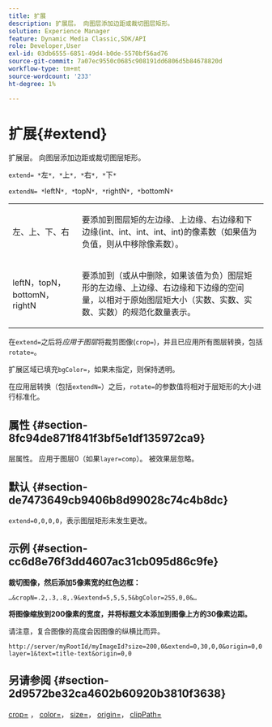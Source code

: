 ```yaml
---
title: 扩展
description: 扩展层。 向图层添加边距或裁切图层矩形。
solution: Experience Manager
feature: Dynamic Media Classic,SDK/API
role: Developer,User
exl-id: 03db6555-6851-49d4-b0de-5570bf56ad76
source-git-commit: 7a07ec9550c0685c908191dd6806d5b84678820d
workflow-type: tm+mt
source-wordcount: '233'
ht-degree: 1%

---
```


# 扩展{#extend}

扩展层。 向图层添加边距或裁切图层矩形。

`extend= *`左`*, *`上`*, *`右`*, *`下`*`

`extendN= *`leftN`*, *`topN`*, *`rightN`*, *`bottomN`*`

<table id="simpletable_1DCCD469712B423C8154630127DC5F54"> 
 <tr class="strow"> 
  <td class="stentry"> <p><span class="codeph"> <span class="varname">左、上、下、右</span></span> </p></td> 
  <td class="stentry"> <p>要添加到图层矩的左边缘、上边缘、右边缘和下边缘(int、int、int、int、int)的像素数（如果值为负值，则从中移除像素数）。 </p></td> 
 </tr> 
 <tr class="strow"> 
  <td class="stentry"> <p><span class="codeph"> <span class="varname"> leftN，topN，bottomN，rightN</span></span> </p></td> 
  <td class="stentry"> <p>要添加到（或从中删除，如果该值为负）图层矩形的左边缘、上边缘、右边缘和下边缘的空间量，以相对于原始图层矩大小（实数、实数、实数、实数）的规范化数量表示。 </p></td> 
 </tr> 
</table>

在`extend=`之后将&#x200B;*应用于图层*&#x200B;将裁剪图像(`crop=`)，并且已应用所有图层转换，包括`rotate=`。

扩展区域已填充`bgColor=`，如果未指定，则保持透明。

在应用层转换（包括`extendN=`）之后，`rotate=`的参数值将相对于层矩形的大小进行标准化。

## 属性 {#section-8fc94de871f841f3bf5e1df135972ca9}

层属性。 应用于图层0（如果`layer=comp`）。 被效果层忽略。

## 默认 {#section-de7473649cb9406b8d99028c74c4b8dc}

`extend=0,0,0,0`，表示图层矩形未发生更改。

## 示例 {#section-cc6d8e76f3dd4607ac31cb095d86c9fe}

**裁切图像，然后添加5像素宽的红色边框：**

`…&cropN=.2,.3,.8,.9&extend=5,5,5,5&bgColor=255,0,0&…`

**将图像缩放到200像素的宽度，并将标题文本添加到图像上方的30像素边距。**

请注意，复合图像的高度会因图像的纵横比而异。

`http://server/myRootId/myImageId?size=200,0&extend=0,30,0,0&origin=0,0 layer=1&text=title-text&origin=0,0`

## 另请参阅 {#section-2d9572be32ca4602b60920b3810f3638}

[crop=](../../../../../is-api/http-ref/image-serving-api-ref/c-http-protocol-reference/c-command-reference/r-crop.md#reference-6fd0f6399966446ab4425ce050572eab) ， [color=](/help/aem-is-ir-api/is-api/http-ref/image-serving-api-ref/c-http-protocol-reference/c-data-types/r-is-http-color.md)， [size=](../../../../../is-api/http-ref/image-serving-api-ref/c-http-protocol-reference/c-data-types/r-size.md#reference-04d383f32c7b4003bed9978cb854747b)， [origin=](../../../../../is-api/http-ref/image-serving-api-ref/c-http-protocol-reference/c-command-reference/r-origin.md#reference-e11c7ac06e2240cc884c3fec98f05138)， [clipPath=](../../../../../is-api/http-ref/image-serving-api-ref/c-http-protocol-reference/c-command-reference/r-clippath.md#reference-8139b1b52dc54749b51b109521ddf83d)
